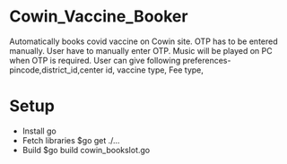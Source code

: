 # Cowin_Vaccine_Booker
Automatically books covid vaccine on Cowin site. OTP has to be entered manually. User have to manually enter OTP. Music will be played on PC when OTP is required. User can give following preferences- pincode,district_id,center id, vaccine type, Fee type,

# Setup
- Install go
- Fetch libraries  $go get ./...
- Build $go build cowin_bookslot.go

